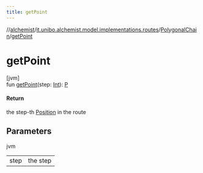 ```yaml
---
title: getPoint
---
```

//[alchemist](../../../index.html)/[it.unibo.alchemist.model.implementations.routes](../index.html)/[PolygonalChain](index.html)/[getPoint](get-point.html)



# getPoint



[jvm]\
fun [getPoint](get-point.html)(step: [Int](https://kotlinlang.org/api/latest/jvm/stdlib/kotlin/-int/index.html)): [P](../../it.unibo.alchemist.model.implementations.layers/-uniform-layer/index.html)



#### Return



the step-th [Position](../../it.unibo.alchemist.model.interfaces/-position/index.html) in the route



## Parameters


jvm

| | |
|---|---|
| step | the step |




